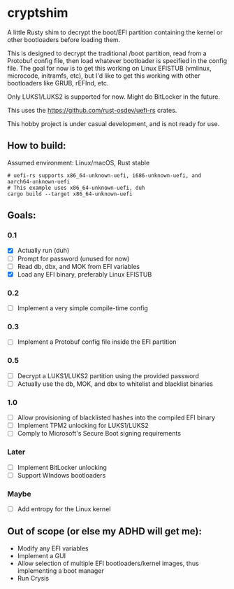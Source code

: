 # cryptshim
A little Rusty shim to decrypt the boot/EFI partition containing the kernel or other bootloaders before loading them.

This is designed to decrypt the traditional /boot partition, read from a Protobuf config file, then load whatever bootloader is specified in the config file. The goal for now is to get this working on Linux EFISTUB (vmlinux, microcode, initramfs, etc), but I'd like to get this working with other bootloaders like GRUB, rEFInd, etc.

Only LUKS1/LUKS2 is supported for now. Might do BitLocker in the future.

This uses the https://github.com/rust-osdev/uefi-rs crates.

This hobby project is under casual development, and is not ready for use.

## How to build:
Assumed environment: Linux/macOS, Rust stable
```shell
# uefi-rs supports x86_64-unknown-uefi, i686-unknown-uefi, and aarch64-unknown-uefi
# This example uses x86_64-unknown-uefi, duh
cargo build --target x86_64-unknown-uefi
```

## Goals:
### 0.1
- [x] Actually run (duh)
- [ ] Prompt for password (unused for now)
- [ ] Read db, dbx, and MOK from EFI variables
- [x] Load any EFI binary, preferably Linux EFISTUB
### 0.2
- [ ] Implement a very simple compile-time config
### 0.3
- [ ] Implement a Protobuf config file inside the EFI partition
### 0.5
- [ ] Decrypt a LUKS1/LUKS2 partition using the provided password
- [ ] Actually use the db, MOK, and dbx to whitelist and blacklist binaries
### 1.0
- [ ] Allow provisioning of blacklisted hashes into the compiled EFI binary
- [ ] Implement TPM2 unlocking for LUKS1/LUKS2
- [ ] Comply to Microsoft's Secure Boot signing requirements
### Later
- [ ] Implement BitLocker unlocking
- [ ] Support WIndows bootloaders
### Maybe
- [ ] Add entropy for the Linux kernel

## Out of scope (or else my ADHD will get me):
- Modify any EFI variables
- Implement a GUI
- Allow selection of multiple EFI bootloaders/kernel images, thus implementing a boot manager
- Run Crysis
